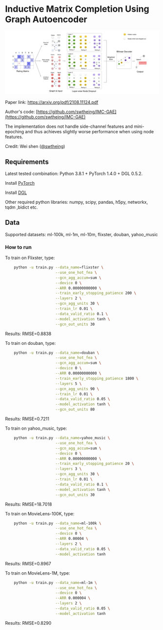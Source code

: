 # Inductive Matrix Completion Using Graph Autoencoder

![IMC-GAE](doc/IMC-GAE.png)

Paper link: https://arxiv.org/pdf/2108.11124.pdf

Author's code: [https://github.com/swtheing/IMC-GAE](https://github.com/swtheing/IMC-GAE)

The implementation does not handle side-channel features and mini-epoching and thus achieves
slightly worse performance when using node features.

Credit: Wei shen ([@swtheing](https://github.com/swtheing))


## Requirements

Latest tested combination: Python 3.8.1 + PyTorch 1.4.0 + DGL 0.5.2.

Install [PyTorch](https://pytorch.org/)

Install [DGL](https://github.com/dmlc/dgl)

Other required python libraries: numpy, scipy, pandas, h5py, networkx, tqdm ,bidict etc.

## Data

Supported datasets: ml-100k, ml-1m, ml-10m, flixster, douban, yahoo_music

### How to run

To train on Flixster, type:
```bash
    python -u train.py --data_name=flixster \
                       --use_one_hot_fea \
                       --gcn_agg_accum=sum \
                       --device 0 \
                       --ARR 0.00000000000 \
                       --train_early_stopping_patience 200 \
                       --layers 2 \
                       --gcn_agg_units 30 \
                       --train_lr 0.01 \
                       --data_valid_ratio 0.1 \
                       --model_activation tanh \
                       --gcn_out_units 30
```
Results: RMSE=0.8838

To train on douban, type:
```bash
    python -u train.py --data_name=douban \
                       --use_one_hot_fea \
                       --gcn_agg_accum=sum \
                       --device 0 \
                       --ARR 0.00000000000 \
                       --train_early_stopping_patience 1800 \
                       --layers 5 \
                       --gcn_agg_units 90 \
                       --train_lr 0.01 \
                       --data_valid_ratio 0.05 \
                       --model_activation tanh \
                       --gcn_out_units 80
``` 
Results: RMSE=0.7211

To train on yahoo_music, type:
```bash
    python -u train.py --data_name=yahoo_music \
                       --use_one_hot_fea \
                       --gcn_agg_accum=sum \
                       --device 0 \
                       --ARR 0.00000000000 \
                       --train_early_stopping_patience 20 \
                       --layers 3 \
                       --gcn_agg_units 30 \
                       --train_lr 0.01 \
                       --data_valid_ratio 0.1 \
                       --model_activation tanh \
                       --gcn_out_units 30
```
Results: RMSE=18.7018

To train on MovieLens-100K, type:
```bash
    python -u train.py --data_name=ml-100k \
                       --use_one_hot_fea \
                       --device 0 \
                       --ARR 0.00004 \
                       --layers 2 \
                       --data_valid_ratio 0.05 \
                       --model_activation tanh 
```
Results: RMSE=0.8967

To train on MovieLens-1M, type:
```bash
    python -u train.py --data_name=ml-1m \
                       --use_one_hot_fea \
                       --device 0 \
                       --ARR 0.000004 \
                       --layers 2 \
                       --data_valid_ratio 0.05 \
                       --model_activation tanh 
```
Results: RMSE=0.8290
